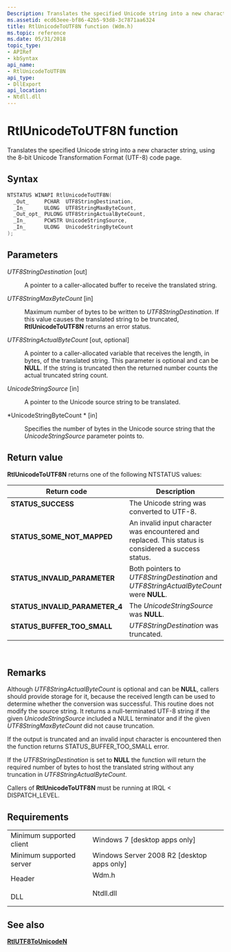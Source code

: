 ```yaml
---
Description: Translates the specified Unicode string into a new character string, using the 8-bit Unicode Transformation Format (UTF-8) code page.
ms.assetid: ecd63eee-bf86-42b5-93d8-3c7871aa6324
title: RtlUnicodeToUTF8N function (Wdm.h)
ms.topic: reference
ms.date: 05/31/2018
topic_type: 
- APIRef
- kbSyntax
api_name: 
- RtlUnicodeToUTF8N
api_type: 
- DllExport
api_location: 
- Ntdll.dll
---
```


# RtlUnicodeToUTF8N function

Translates the specified Unicode string into a new character string, using the 8-bit Unicode Transformation Format (UTF-8) code page.

## Syntax


```C++
NTSTATUS WINAPI RtlUnicodeToUTF8N(
  _Out_     PCHAR  UTF8StringDestination,
  _In_      ULONG  UTF8StringMaxByteCount,
  _Out_opt_ PULONG UTF8StringActualByteCount,
  _In_      PCWSTR UnicodeStringSource,
  _In_      ULONG  UnicodeStringByteCount
);
```



## Parameters

<dl> <dt>

*UTF8StringDestination* \[out\]
</dt> <dd>

A pointer to a caller-allocated buffer to receive the translated string.

</dd> <dt>

*UTF8StringMaxByteCount* \[in\]
</dt> <dd>

Maximum number of bytes to be written to *UTF8StringDestination*. If this value causes the translated string to be truncated, **RtlUnicodeToUTF8N** returns an error status.

</dd> <dt>

*UTF8StringActualByteCount* \[out, optional\]
</dt> <dd>

A pointer to a caller-allocated variable that receives the length, in bytes, of the translated string. This parameter is optional and can be **NULL**. If the string is truncated then the returned number counts the actual truncated string count.

</dd> <dt>

*UnicodeStringSource* \[in\]
</dt> <dd>

A pointer to the Unicode source string to be translated.

</dd> <dt>

*UnicodeStringByteCount * \[in\]
</dt> <dd>

Specifies the number of bytes in the Unicode source string that the *UnicodeStringSource* parameter points to.

</dd> </dl>

## Return value

**RtlUnicodeToUTF8N** returns one of the following NTSTATUS values:



| Return code                                                                                                  | Description                                                                                                     |
|--------------------------------------------------------------------------------------------------------------|-----------------------------------------------------------------------------------------------------------------|
| <dl> <dt>**STATUS\_SUCCESS**</dt> </dl>               | The Unicode string was converted to UTF-8.<br/>                                                           |
| <dl> <dt>**STATUS\_SOME\_NOT\_MAPPED**</dt> </dl>     | An invalid input character was encountered and replaced. This status is considered a success status.<br/> |
| <dl> <dt>**STATUS\_INVALID\_PARAMETER**</dt> </dl>    | Both pointers to *UTF8StringDestination* and *UTF8StringActualByteCount* were **NULL**.<br/>              |
| <dl> <dt>**STATUS\_INVALID\_PARAMETER\_4**</dt> </dl> | The *UnicodeStringSource* was **NULL**.<br/>                                                              |
| <dl> <dt>**STATUS\_BUFFER\_TOO\_SMALL**</dt> </dl>    | *UTF8StringDestination* was truncated.<br/>                                                               |



 

## Remarks

Although *UTF8StringActualByteCount* is optional and can be **NULL**, callers should provide storage for it, because the received length can be used to determine whether the conversion was successful. This routine does not modify the source string. It returns a null-terminated UTF-8 string if the given *UnicodeStringSource* included a NULL terminator and if the given *UTF8StringMaxByteCount* did not cause truncation.

If the output is truncated and an invalid input character is encountered then the function returns STATUS\_BUFFER\_TOO\_SMALL error.

If the *UTF8StringDestination* is set to **NULL** the function will return the required number of bytes to host the translated string without any truncation in *UTF8StringActualByteCount*.

Callers of **RtlUnicodeToUTF8N** must be running at IRQL < DISPATCH\_LEVEL.

## Requirements



|                                     |                                                                                      |
|-------------------------------------|--------------------------------------------------------------------------------------|
| Minimum supported client<br/> | Windows 7 \[desktop apps only\]<br/>                                           |
| Minimum supported server<br/> | Windows Server 2008 R2 \[desktop apps only\]<br/>                              |
| Header<br/>                   | <dl> <dt>Wdm.h</dt> </dl>     |
| DLL<br/>                      | <dl> <dt>Ntdll.dll</dt> </dl> |



## See also

<dl> <dt>

[**RtlUTF8ToUnicodeN**](rtlutf8tounicoden.md)
</dt> </dl>

 

 





